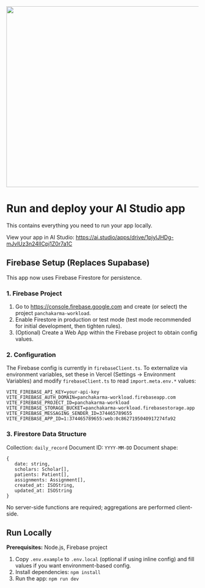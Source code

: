 <div align="center">
<img width="1200" height="475" alt="GHBanner" src="https://github.com/user-attachments/assets/0aa67016-6eaf-458a-adb2-6e31a0763ed6" />
</div>

# Run and deploy your AI Studio app

This contains everything you need to run your app locally.

View your app in AI Studio: https://ai.studio/apps/drive/1pjylJHDg-mJvlUz3n24lICpj1Z0r7a1C

## Firebase Setup (Replaces Supabase)

This app now uses Firebase Firestore for persistence.

### 1. Firebase Project
1. Go to https://console.firebase.google.com and create (or select) the project `panchakarma-workload`.
2. Enable Firestore in production or test mode (test mode recommended for initial development, then tighten rules).
3. (Optional) Create a Web App within the Firebase project to obtain config values.

### 2. Configuration
The Firebase config is currently in `firebaseClient.ts`. To externalize via environment variables, set these in Vercel (Settings → Environment Variables) and modify `firebaseClient.ts` to read `import.meta.env.*` values:

```
VITE_FIREBASE_API_KEY=your-api-key
VITE_FIREBASE_AUTH_DOMAIN=panchakarma-workload.firebaseapp.com
VITE_FIREBASE_PROJECT_ID=panchakarma-workload
VITE_FIREBASE_STORAGE_BUCKET=panchakarma-workload.firebasestorage.app
VITE_FIREBASE_MESSAGING_SENDER_ID=374465789655
VITE_FIREBASE_APP_ID=1:374465789655:web:0c8627195040917274fa92
```

### 3. Firestore Data Structure
Collection: `daily_record`
Document ID: `YYYY-MM-DD`
Document shape:
```
{
   date: string,
   scholars: Scholar[],
   patients: Patient[],
   assignments: Assignment[],
   created_at: ISOString,
   updated_at: ISOString
}
```

No server-side functions are required; aggregations are performed client-side.

## Run Locally

**Prerequisites:** Node.js, Firebase project

1. Copy `.env.example` to `.env.local` (optional if using inline config) and fill values if you want environment-based config.
2. Install dependencies: `npm install`
3. Run the app: `npm run dev`

